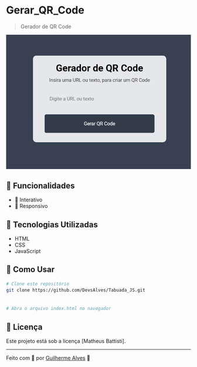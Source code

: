 # Gerar_QR_Code
> Gerador de QR Code

![Imagem do projto](./img/img-project.png)


## 📌 Funcionalidades
- 🔹 Interativo
- 🔹 Responsivo 

## 🚀 Tecnologias Utilizadas
- HTML
- CSS
- JavaScript

## 📂 Como Usar
```bash
# Clone este repositório
git clone https://github.com/DevsAlves/Tabuada_JS.git


# Abra o arquivo index.html no navegador
```


## 📝 Licença
Este projeto está sob a licença [Matheus Battisti].

---
Feito com 💙 por [Guilherme Alves](https://github.com/DevsAlves) 🚀

